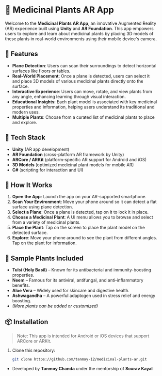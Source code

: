 # 🌿 Medicinal Plants AR App

Welcome to the **Medicinal Plants AR App**, an innovative Augmented Reality (AR) experience built using **Unity** and **AR Foundation**. This app empowers users to explore and learn about medicinal plants by placing 3D models of these plants in real-world environments using their mobile device's camera.

## 📱 Features

- **Plane Detection**: Users can scan their surroundings to detect horizontal surfaces like floors or tables.
- **Real-World Placement**: Once a plane is detected, users can select it and place 3D models of various medicinal plants directly onto the surface.
- **Interactive Experience**: Users can move, rotate, and view plants from any angle, enhancing learning through visual interaction.
- **Educational Insights**: Each plant model is associated with key medicinal properties and information, helping users understand its traditional and modern uses.
- **Multiple Plants**: Choose from a curated list of medicinal plants to place and explore.
  
## 🔧 Tech Stack

- **Unity** (AR app development)
- **AR Foundation** (cross-platform AR framework by Unity)
- **ARCore / ARKit** (platform-specific AR support for Android and iOS)
- **3D Models** (optimized medicinal plant models for mobile AR)
- **C#** (scripting for interaction and UI)

## 🚀 How It Works

1. **Open the App**: Launch the app on your AR-supported smartphone.
2. **Scan Your Environment**: Move your phone around so it can detect a flat surface using plane detection.
3. **Select a Plane**: Once a plane is detected, tap on it to lock it in place.
4. **Choose a Medicinal Plant**: A UI menu allows you to browse and select from a variety of medicinal plants.
5. **Place the Plant**: Tap on the screen to place the plant model on the detected surface.
6. **Explore**: Move your phone around to see the plant from different angles. Tap on the plant for information.

## 🌱 Sample Plants Included

- **Tulsi (Holy Basil)** – Known for its antibacterial and immunity-boosting properties.
- **Neem** – Famous for its antiviral, antifungal, and anti-inflammatory benefits.
- **Aloe Vera** – Widely used for skincare and digestive health.
- **Ashwagandha** – A powerful adaptogen used in stress relief and energy boosting.
- *(More plants can be added or customized)*

## 📦 Installation

> Note: This app is intended for Android or iOS devices that support ARCore or ARKit.

1. Clone this repository:
   ```bash
   git clone https://github.com/tanmoy-12/medicinal-plants-ar.git

* Developed by **Tanmoy Chanda** under the mentorship of **Sourav Kayal**